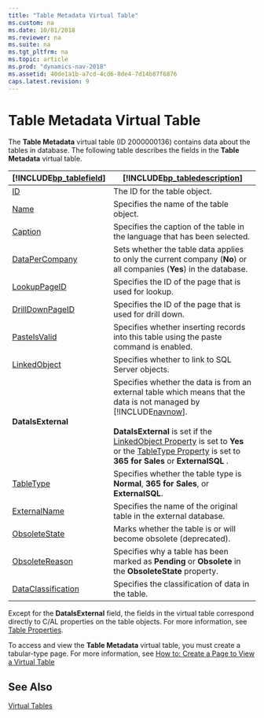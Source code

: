 ```yaml
---
title: "Table Metadata Virtual Table"
ms.custom: na
ms.date: 10/01/2018
ms.reviewer: na
ms.suite: na
ms.tgt_pltfrm: na
ms.topic: article
ms.prod: "dynamics-nav-2018"
ms.assetid: 40de1a1b-a7cd-4cd6-8de4-7d14b87f6876
caps.latest.revision: 9
---
```

# Table Metadata Virtual Table
The **Table Metadata** virtual table \(ID 2000000136\) contains data about the tables in database. The following table describes the fields in the **Table Metadata** virtual table.  

|[!INCLUDE[bp_tablefield](includes/bp_tablefield_md.md)]|[!INCLUDE[bp_tabledescription](includes/bp_tabledescription_md.md)]|  
|---------------------------------|---------------------------------------|  
|[ID](ID-Property.md)|The ID for the table object.|  
| [Name](Name-Property.md) |Specifies the name of the table object.|  
|[Caption](Caption-Property.md)|Specifies the caption of the table in the language that has been selected.|  
|[DataPerCompany](DataPerCompany-Property.md)|Sets whether the table data applies to only the current company \(**No**\) or all companies \(**Yes**\) in the database.|  
|[LookupPageID](LookupPageID-Property.md)|Specifies the ID of the page that is used for lookup.|  
|[DrillDownPageID](DrillDownPageID-Property.md) |Specifies the ID of the page that is used for drill down.| |**DataCaption Fields**|Specifies one or more fields that will be used as captions when a record from this table is displayed in a page.|  
|[PasteIsValid](PasteIsValid-Property.md) |Specifies whether inserting records into this table using the paste command is enabled.|  
|[LinkedObject](LinkedObject-Property.md)  |Specifies whether to link to SQL Server objects.|  
|**DataIsExternal**|Specifies whether the data is from an external table which means that the data is not managed by [!INCLUDE[navnow](includes/navnow_md.md)].<br /><br /> **DataIsExternal** is set if the [LinkedObject Property](LinkedObject-Property.md) is set to **Yes** or the [TableType Property](TableType-Property.md) is set to **365 for Sales** or **ExternalSQL** .|  
|[TableType](TableType-Property.md)|Specifies whether the table type is **Normal**, **365 for Sales**, or **ExternalSQL**.|  
|[ExternalName](externalname-property.md)|Specifies the name of the original table in the external database. |  
|[ObsoleteState](obsoletestate-property.md) |Marks whether the table is or will become obsolete (deprecated).   |  
|[ObsoleteReason](obsoletereason-property.md)|Specifies why a table has been marked as **Pending** or **Obsolete** in the **ObsoleteState** property. |
|[DataClassification](dataclassification-Property.md)|Specifies the classification of data in the table.|  


Except for the **DataIsExternal** field, the fields in the virtual table correspond directly to C/AL properties on the table objects. For more information, see [Table Properties](Table-Properties.md).  

 To access and view the **Table Metadata** virtual table, you must create a tabular-type page. For more information, see [How to: Create a Page to View a Virtual Table](How-to--Create-a-Page-to-View-a-Virtual-Table.md)  

## See Also  
 [Virtual Tables](Virtual-Tables.md)
